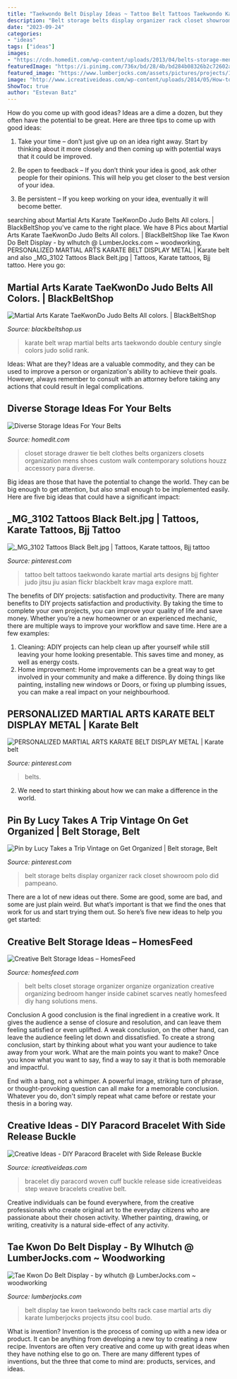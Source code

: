 ```yaml
---
title: "Taekwondo Belt Display Ideas ~ Tattoo Belt Tattoos Taekwondo Karate Martial Arts Designs Bjj Fighter Judo Jitsu Jiu Asian Flickr Blackbelt Krav Maga Explore Matt"
description: "Belt storage belts display organizer rack closet showroom polo did pampeano"
date: "2023-09-24"
categories:
- "ideas"
tags: ["ideas"]
images:
- "https://cdn.homedit.com/wp-content/uploads/2013/04/belts-storage-men.jpg"
featuredImage: "https://i.pinimg.com/736x/bd/28/4b/bd284b08326b2c72602a27491d2effec.jpg"
featured_image: "https://www.lumberjocks.com/assets/pictures/projects/192738-438x.jpg?1296053673"
image: "http://www.icreativeideas.com/wp-content/uploads/2014/05/How-to-DIY-Woven-Cuff-Bracelet.jpg"
ShowToc: true
author: "Estevan Batz"
---
```



How do you come up with good ideas?
Ideas are a dime a dozen, but they often have the potential to be great. Here are three tips to come up with good ideas:
1. Take your time – don’t just give up on an idea right away. Start by thinking about it more closely and then coming up with potential ways that it could be improved.

2. Be open to feedback – If you don’t think your idea is good, ask other people for their opinions. This will help you get closer to the best version of your idea.

3. Be persistent – If you keep working on your idea, eventually it will become better.

	

		
searching about Martial Arts Karate TaeKwonDo Judo Belts All colors. | BlackBeltShop you've came to the right place. We have 8 Pics about Martial Arts Karate TaeKwonDo Judo Belts All colors. | BlackBeltShop like Tae Kwon Do Belt Display - by wlhutch @ LumberJocks.com ~ woodworking, PERSONALIZED MARTIAL ARTS KARATE BELT DISPLAY METAL | Karate belt and also _MG_3102 Tattoos Black Belt.jpg | Tattoos, Karate tattoos, Bjj tattoo. Here you go:
		
    
## Martial Arts Karate TaeKwonDo Judo Belts All Colors. | BlackBeltShop

<img loading=lazy src="https://cdn.shopify.com/s/files/1/0474/4161/products/getDynamicImage.aspx_path_011-500-MAIN_3d35e686-2770-4f36-8506-9b0f53c0bb36_grande.jpeg?v=1462453488" onerror="this.onerror=null;this.src='https://tse3.mm.bing.net/th?id=OIP.YvBMSE38Wppdvg8uZdDfvgHaHa&amp;pid=15.1';" alt="Martial Arts Karate TaeKwonDo Judo Belts All colors. | BlackBeltShop">

_Source: blackbeltshop.us_

>karate belt wrap martial belts arts taekwondo double century single colors judo solid rank. 

	

Ideas: What are they?
Ideas are a valuable commodity, and they can be used to improve a person or organization's ability to achieve their goals. However, always remember to consult with an attorney before taking any actions that could result in legal complications.

    
## Diverse Storage Ideas For Your Belts

<img loading=lazy src="https://cdn.homedit.com/wp-content/uploads/2013/04/belts-storage-men.jpg" onerror="this.onerror=null;this.src='https://tse2.mm.bing.net/th?id=OIP.Jeq2aB1M_fOtjTiKLMRTCQHaHa&amp;pid=15.1';" alt="Diverse Storage Ideas For Your Belts">

_Source: homedit.com_

>closet storage drawer tie belt clothes belts organizers closets organization mens shoes custom walk contemporary solutions houzz accessory para diverse. 

	

Big ideas are those that have the potential to change the world. They can be big enough to get attention, but also small enough to be implemented easily. Here are five big ideas that could have a significant impact: 

    
## _MG_3102 Tattoos Black Belt.jpg | Tattoos, Karate Tattoos, Bjj Tattoo

<img loading=lazy src="https://i.pinimg.com/originals/8d/39/5c/8d395c7e9c427e8394c91d83e09fe5fb.jpg" onerror="this.onerror=null;this.src='https://tse3.mm.bing.net/th?id=OIP.TwyswtR6iM_Dk5ipznWQxQAAAA&amp;pid=15.1';" alt="_MG_3102 Tattoos Black Belt.jpg | Tattoos, Karate tattoos, Bjj tattoo">

_Source: pinterest.com_

>tattoo belt tattoos taekwondo karate martial arts designs bjj fighter judo jitsu jiu asian flickr blackbelt krav maga explore matt. 

	

The benefits of DIY projects: satisfaction and productivity.
There are many benefits to DIY projects satisfaction and productivity. By taking the time to complete your own projects, you can improve your quality of life and save money. Whether you’re a new homeowner or an experienced mechanic, there are multiple ways to improve your workflow and save time. Here are a few examples: 
1. Cleaning: ADIY projects can help clean up after yourself while still leaving your home looking presentable. This saves time and money, as well as energy costs. 
2. Home improvement: Home improvements can be a great way to get involved in your community and make a difference. By doing things like painting, installing new windows or Doors, or fixing up plumbing issues, you can make a real impact on your neighbourhood. 

    
## PERSONALIZED MARTIAL ARTS KARATE BELT DISPLAY METAL | Karate Belt

<img loading=lazy src="https://i.pinimg.com/736x/bd/28/4b/bd284b08326b2c72602a27491d2effec.jpg" onerror="this.onerror=null;this.src='https://tse2.mm.bing.net/th?id=OIP.h_XBbIgTnVHEQp9seRQozgAAAA&amp;pid=15.1';" alt="PERSONALIZED MARTIAL ARTS KARATE BELT DISPLAY METAL | Karate belt">

_Source: pinterest.com_

>belts. 

	

2. We need to start thinking about how we can make a difference in the world.

    
## Pin By Lucy Takes A Trip Vintage On Get Organized | Belt Storage, Belt

<img loading=lazy src="https://i.pinimg.com/originals/08/cc/d1/08ccd1a96ea14da1a1a593f3e24a9215.jpg" onerror="this.onerror=null;this.src='https://tse1.mm.bing.net/th?id=OIP.2lZ7nI0HUGrM6lSWCJsxQQHaJq&amp;pid=15.1';" alt="Pin by Lucy Takes a Trip Vintage on Get Organized | Belt storage, Belt">

_Source: pinterest.com_

>belt storage belts display organizer rack closet showroom polo did pampeano. 

	

There are a lot of new ideas out there. Some are good, some are bad, and some are just plain weird. But what’s important is that we find the ones that work for us and start trying them out. So here’s five new ideas to help you get started: 

    
## Creative Belt Storage Ideas – HomesFeed

<img loading=lazy src="http://homesfeed.com/wp-content/uploads/2016/01/Belt-Storage-Ideas-Inside-Closet-Cabinet.jpg" onerror="this.onerror=null;this.src='https://tse1.mm.bing.net/th?id=OIP.pypJdC1N5dtLE_ZzN33EsAHaLG&amp;pid=15.1';" alt="Creative Belt Storage Ideas – HomesFeed">

_Source: homesfeed.com_

>belt belts closet storage organizer organize organization creative organizing bedroom hanger inside cabinet scarves neatly homesfeed diy hang solutions mens. 

	

Conclusion
A good conclusion is the final ingredient in a creative work. It gives the audience a sense of closure and resolution, and can leave them feeling satisfied or even uplifted. A weak conclusion, on the other hand, can leave the audience feeling let down and dissatisfied.
To create a strong conclusion, start by thinking about what you want your audience to take away from your work. What are the main points you want to make? Once you know what you want to say, find a way to say it that is both memorable and impactful.

End with a bang, not a whimper. A powerful image, striking turn of phrase, or thought-provoking question can all make for a memorable conclusion. Whatever you do, don't simply repeat what came before or restate your thesis in a boring way.

    
## Creative Ideas - DIY Paracord Bracelet With Side Release Buckle

<img loading=lazy src="http://www.icreativeideas.com/wp-content/uploads/2014/05/How-to-DIY-Woven-Cuff-Bracelet.jpg" onerror="this.onerror=null;this.src='https://tse4.mm.bing.net/th?id=OIP.rHc6borjohKmuC2upwGUhQHaHa&amp;pid=15.1';" alt="Creative Ideas - DIY Paracord Bracelet with Side Release Buckle">

_Source: icreativeideas.com_

>bracelet diy paracord woven cuff buckle release side icreativeideas step weave bracelets creative belt. 

	

Creative individuals can be found everywhere, from the creative professionals who create original art to the everyday citizens who are passionate about their chosen activity. Whether painting, drawing, or writing, creativity is a natural side-effect of any activity.

    
## Tae Kwon Do Belt Display - By Wlhutch @ LumberJocks.com ~ Woodworking

<img loading=lazy src="https://www.lumberjocks.com/assets/pictures/projects/192738-438x.jpg?1296053673" onerror="this.onerror=null;this.src='https://tse4.mm.bing.net/th?id=OIP.XV-NjVYSu9VuDHxmZzt9vgHaMJ&amp;pid=15.1';" alt="Tae Kwon Do Belt Display - by wlhutch @ LumberJocks.com ~ woodworking">

_Source: lumberjocks.com_

>belt display tae kwon taekwondo belts rack case martial arts diy karate lumberjocks projects jitsu cool budo. 

	

What is invention?
Invention is the process of coming up with a new idea or product. It can be anything from developing a new toy to creating a new recipe. Inventors are often very creative and come up with great ideas when they have nothing else to go on. There are many different types of inventions, but the three that come to mind are: products, services, and ideas.

